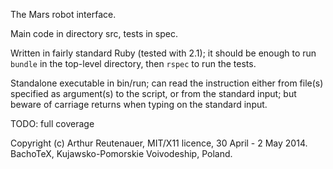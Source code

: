 The Mars robot interface.

Main code in directory src, tests in spec.

Written in fairly standard Ruby (tested with 2.1); it should be enough to run
`bundle` in the top-level directory, then `rspec` to run the tests.

Standalone executable in bin/run; can read the instruction either from file(s)
specified as argument(s) to the script, or from the standard input; but beware
of carriage returns when typing on the standard input.

TODO: full coverage

Copyright (c) Arthur Reutenauer, MIT/X11 licence, 30 April - 2 May 2014.
BachoTeX, Kujawsko-Pomorskie Voivodeship, Poland.
